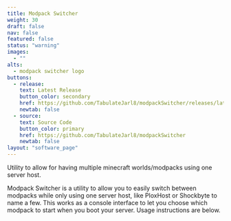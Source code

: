 ```yaml
---
title: Modpack Switcher
weight: 30
draft: false
nav: false
featured: false
status: "warning"
images:
  - ""
alts:
  - modpack switcher logo
buttons:
  - release:
    text: Latest Release
    button_color: secondary
    href: https://github.com/TabulateJarl8/modpackSwitcher/releases/latest
    newtab: false
  - source:
    text: Source Code
    button_color: primary
    href: https://github.com/TabulateJarl8/modpackSwitcher
    newtab: false
layout: "software_page"
---
```

Utility to allow for having multiple minecraft worlds/modpacks using one server host.

Modpack Switcher is a utility to allow you to easily switch between modpacks while only using one server host, like PloxHost or Shockbyte to name a few. This works as a console interface to let you choose which modpack to start when you boot your server. Usage instructions are below.